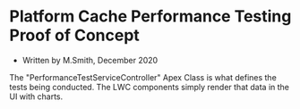 # Platform Cache Performance Testing Proof of Concept
- Written by M.Smith, December 2020

The "PerformanceTestServiceController" Apex Class is what defines the tests being conducted. The LWC components simply render that data in the UI with charts.